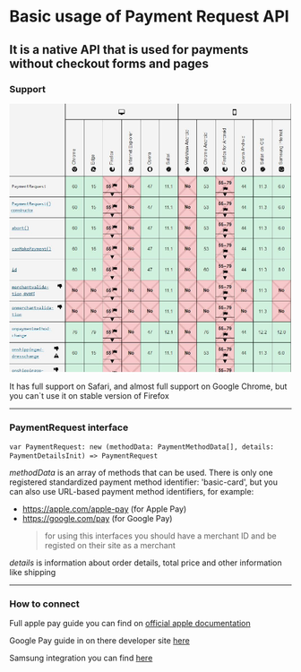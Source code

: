 # Basic usage of Payment Request API

## It is a native API that is used for payments without checkout forms and pages

### Support

![support](/assets/PR%20API%20support.JPG)

It has full support on Safari, and almost full support on Google Chrome, but you can`t use it on stable version of Firefox

---

### PaymentRequest interface

```
var PaymentRequest: new (methodData: PaymentMethodData[], details: PaymentDetailsInit) => PaymentRequest
```

_methodData_ is an array of methods that can be used. There is only one registered standardized payment method identifier: 'basic-card', but you can also use URL-based payment method identifiers, for example:

- https://apple.com/apple-pay (for Apple Pay)
- https://google.com/pay (for Google Pay)
  > for using this interfaces you should have a merchant ID and be registed on their site as a merchant

_details_ is information about order details, total price and other information like shipping

---

### How to connect

Full apple pay guide you can find on [official apple documentation](https://medium.com/analytics-vidhya/how-to-create-a-readme-md-file-8fb2e8ce24e3)

Google Pay guide in on there developer site [here](https://developers.google.com/pay/api/web/guides/paymentrequest/tutorial)

Samsung integration you can find [here](https://developer.samsung.com/internet/android/web-payments-integration-guide.html#Overview)
